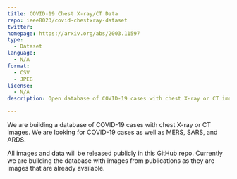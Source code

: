 ```yaml
---
title: COVID-19 Chest X-ray/CT Data
repo: ieee8023/covid-chestxray-dataset
twitter: 
homepage: https://arxiv.org/abs/2003.11597
type:
  - Dataset
language:
  - N/A
format:
  - CSV
  - JPEG
license: 
  - N/A
description: Open database of COVID-19 cases with chest X-ray or CT images.

---
```


We are building a database of COVID-19 cases with chest X-ray or CT images. We are looking for COVID-19 cases as well as MERS, SARS, and ARDS.

All images and data will be released publicly in this GitHub repo. Currently we are building the database with images from publications as they are images that are already available.
